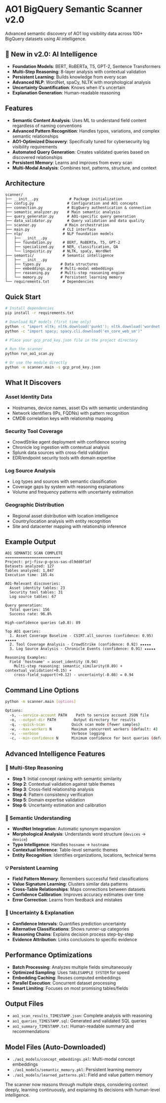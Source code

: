 # AO1 BigQuery Semantic Scanner v2.0

Advanced semantic discovery of AO1 log visibility data across 100+ BigQuery datasets using  AI intelligence.

## 🚀 New in v2.0: AI Intelligence

- **Foundation Models**: BERT, RoBERTa, T5, GPT-2, Sentence Transformers
- **Multi-Step Reasoning**: 8-layer analysis with contextual validation
- **Persistent Learning**: Builds knowledge from every scan
- **Advanced NLP**: WordNet, spaCy, NLTK with morphological analysis
- **Uncertainty Quantification**: Knows when it's uncertain
- **Explanation Generation**: Human-readable reasoning

## Features

- **Semantic Content Analysis**: Uses ML to understand field content regardless of naming conventions
- **Advanced Pattern Recognition**: Handles typos, variations, and complex semantic relationships
- **AO1-Optimized Discovery**: Specifically tuned for cybersecurity log visibility requirements
- **Automated Query Generation**: Creates validated queries based on discovered relationships
- **Persistent Memory**: Learns and improves from every scan
- **Multi-Modal Analysis**: Combines text, patterns, structure, and context

## Architecture

```
scanner/
├── __init__.py              # Package initialization
├── config.py               # Configuration and AO1 concepts
├── connection.py           # BigQuery authentication & connection
├── semantic_analyzer.py    # Main semantic analysis
├── query_generator.py      # AO1-specific query generation
├── data_validator.py       # Query validation and data quality
├── scanner.py             # Main orchestration
├── main.py               # CLI interface
├── nlp/                  # NLP foundation models
│   ├── __init__.py
│   ├── foundation.py     # BERT, RoBERTa, T5, GPT-2
│   ├── specialized.py    # NER, classification, QA
│   └── linguistic.py     # NLTK, spaCy, WordNet
├── semantic/             # Semantic intelligence
│   ├── __init__.py
│   ├── types.py         # Data structures
│   ├── embeddings.py    # Multi-modal embeddings
│   ├── reasoning.py     # Multi-step reasoning engine
│   └── memory.py        # Persistent learning memory
└── requirements.txt      # Dependencies
```

## Quick Start

```bash
# Install dependencies
pip install -r requirements.txt

# Download NLP models (first time only)
python -c "import nltk; nltk.download('punkt'); nltk.download('wordnet')"
python -c "import spacy; spacy.cli.download('en_core_web_sm')"

# Place your gcp_prod_key.json file in the project directory

# Run the scanner
python run_ao1_scan.py

# Or use the module directly
python -m scanner.main -s gcp_prod_key.json
```

## What It Discovers

### Asset Identity Data
- Hostnames, device names, asset IDs with semantic understanding
- Network identifiers (IPs, FQDNs) with pattern recognition
- CMDB correlation keys with relationship mapping

### Security Tool Coverage
- CrowdStrike agent deployment with confidence scoring
- Chronicle log ingestion with contextual analysis
- Splunk data sources with cross-field validation
- EDR/endpoint security tools with domain expertise

### Log Source Analysis  
- Log types and sources with semantic classification
- Coverage gaps by system with reasoning explanations
- Volume and frequency patterns with uncertainty estimation

### Geographic Distribution
- Regional asset distribution with location intelligence
- Country/location analysis with entity recognition
- Site and datacenter mapping with relationship inference

## Example Output

```
AO1 SEMANTIC SCAN COMPLETE
=========================
Project: prj-fisv-p-gcss-sas-dl9dd0f1df
Datasets analyzed: 127
Tables analyzed: 1,847
Execution time: 185.4s

AO1-Relevant discoveries:
  Asset identity tables: 23
  Security tool tables: 31
  Log source tables: 67

Query generation:
  Total queries: 156
  Success rate: 96.8%

High-confidence queries (≥0.8): 89

Top AO1 queries:
  1. Asset Coverage Baseline - CSIRT.all_sources (confidence: 0.95) ★★★★★
  2. Tool Coverage Analysis - CrowdStrike (confidence: 0.92) ★★★★★
  3. Log Source Analysis - Chronicle Events (confidence: 0.91) ★★★★★

Reasoning Examples:
  Field 'hostname' → asset_identity (0.94)
    Multi-step reasoning: semantic_similarity(0.89) + contextual_validation(+0.15) + 
    cross-field_support(+0.12) - uncertainty(-0.08) = 0.94
```

## Command Line Options

```bash
python -m scanner.main [options]

Options:
  -s, --service-account PATH    Path to service account JSON file
  -o, --output-dir PATH        Output directory for results
  -q, --quick-scan            Quick scan mode (fewer samples)
  -w, --max-workers N         Maximum concurrent workers (default: 4)
  -v, --verbose               Verbose logging
  -c, --min-confidence N      Minimum confidence for best queries (default: 0.8)
```

## Advanced Intelligence Features

### 🧠 Multi-Step Reasoning
- **Step 1**: Initial concept ranking with semantic similarity
- **Step 2**: Contextual validation against table themes
- **Step 3**: Cross-field relationship analysis
- **Step 4**: Pattern consistency verification
- **Step 5**: Domain expertise validation
- **Step 6**: Uncertainty estimation and calibration

### 🎯 Semantic Understanding
- **WordNet Integration**: Automatic synonym expansion
- **Morphological Analysis**: Understands word structure (`devices` → `device`)
- **Typo Intelligence**: Handles `hosname` → `hostname`
- **Contextual Inference**: Table-level semantic themes
- **Entity Recognition**: Identifies organizations, locations, technical terms

### 💡 Persistent Learning
- **Field Pattern Memory**: Remembers successful field classifications
- **Value Signature Learning**: Clusters similar data patterns
- **Cross-Table Relationships**: Maps connections between datasets
- **Confidence Calibration**: Improves accuracy estimates over time
- **Error Correction**: Learns from feedback and mistakes

### 🔮 Uncertainty & Explanation
- **Confidence Intervals**: Quantifies prediction uncertainty
- **Alternative Classifications**: Shows runner-up categories
- **Reasoning Chains**: Explains decision process step-by-step
- **Evidence Attribution**: Links conclusions to specific evidence

## Performance Optimizations

- **Batch Processing**: Analyzes multiple fields simultaneously
- **Optimized Sampling**: Uses `TABLESAMPLE SYSTEM` for speed
- **Embedding Caching**: Reuses computed embeddings
- **Parallel Execution**: Concurrent dataset processing
- **Smart Limiting**: Focuses on most promising tables/fields

## Output Files

- `ao1_scan_results_TIMESTAMP.json`: Complete analysis with reasoning
- `ao1_queries_TIMESTAMP.sql`: Generated and validated SQL queries  
- `ao1_summary_TIMESTAMP.txt`: Human-readable summary and recommendations

## Model Files (Auto-Downloaded)
- `./ao1_models/concept_embeddings.pkl`: Multi-modal concept embeddings
- `./ao1_models/semantic_memory.pkl`: Persistent learning memory
- `./ao1_models/learned_patterns.pkl`: Field and value pattern memory

The scanner now reasons through multiple steps, considering context deeply, learning continuously, and explaining its decisions with human-level intelligence.